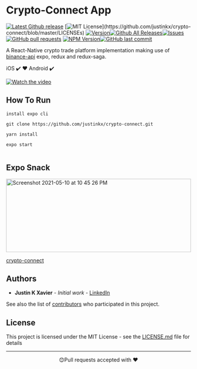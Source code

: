 # Crypto-Connect App

[![Latest Github release](https://img.shields.io/github/release/justinkx/crypto-connect.svg)](https://github.com/justinkx/crypto-connect/releases/latest)
[![MIT License](https://img.shields.io/apm/l/atomic-design-ui.svg?)](https://github.com/justinkx/crypto-connect/blob/master/LICENSEs)
[![Version](https://badge.fury.io/gh/tterb%2FHyde.svg)](https://badge.fury.io/gh/tterb%2FHyde)[![Github All Releases](https://img.shields.io/github/downloads/justinkx/crypto-connect/total.svg?style=flat)]()[![Issues](https://img.shields.io/github/issues-raw/justinkx/crypto-connect.svg?maxAge=25000)](https://github.com/justinkx/crypto-connect/issues) [![GitHub pull requests](https://img.shields.io/github/issues-pr/justinkx/crypto-connect.svg?style=flat)]()
[![NPM Version](https://img.shields.io/npm/v/npm.svg?style=flat)]()[![GitHub last commit](https://img.shields.io/github/last-commit/justinkx/crypto-connect.svg?style=flat)]()

A React-Native crypto trade platform implementation making use of [binance-api](https://github.com/binance/binance-spot-api-docs/blob/master/web-socket-streams.md) expo, redux and redux-saga.

iOS ✔️ ❤️ Android ✔️

[![Watch the video](https://user-images.githubusercontent.com/28846043/117689156-1b5b8600-b1d7-11eb-98f4-3a77a54f39e3.jpeg)](https://user-images.githubusercontent.com/28846043/117688729-adaf5a00-b1d6-11eb-840a-7ba69916667b.mp4)

## How To Run

```
install expo cli

git clone https://github.com/justinkx/crypto-connect.git

yarn install

expo start


```

## Expo Snack

[<img width="100%" height="200" alt="Screenshot 2021-05-10 at 10 45 26 PM" src="https://user-images.githubusercontent.com/28846043/117698589-8316ce80-b1e1-11eb-9aa1-6c4905f750bc.png">](https://snack.expo.io/@justinkx/crypto-connect)

[crypto-connect](https://snack.expo.io/@justinkx/crypto-connect)

## Authors

- **Justin K Xavier** - _Initial work_ - [LinkedIn](https://www.linkedin.com/in/justin-k-xavier-59b82710a/)

See also the list of [contributors](https://github.com/justinkx/crypto-connect/graphs/contributors) who participated in this project.

## License

This project is licensed under the MIT License - see the [LICENSE.md](LICENSE.md) file for details

---

<p align="center">😊Pull requests accepted with ❤️</p>
